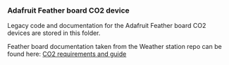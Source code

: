 ### Adafruit Feather board CO2 device

Legacy code and documentation for the Adafruit Feather board CO2 devices are stored in this folder.

Feather board documentation taken from the Weather station repo can be found here: 
[CO2 requirements and guide](https://github.com/OtagoPolytechnic/Air-Quality-Monitoring-Hardware/blob/main/CO2%20project/Legacy%20feather%20board%20device%20code/Feather%20board%20design%20and%20buildguide.md)

